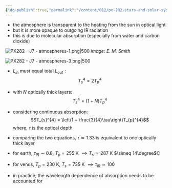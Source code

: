 ```yaml
---
{"dg-publish":true,"permalink":"/content/012/px-282-stars-and-solar-system/term-2-solar-system/j-terrestrial-planets/px-282-j7b-greenhouse-effect/","noteIcon":"1","created":"2025-02-07T16:17:51.426+00:00","updated":"2025-02-07T16:46:04.502+00:00"}
---
```


- the atmosphere is transparent to the heating from the sun in optical light
- but it is more opaque to outgoing IR radiation 
- this is due to molecular absorption (especially from water and carbon dioxide)

![PX282 - J7 - atmospheres-1.png|500](/img/user/pics/PX282%20-%20J7%20-%20atmospheres-1.png)
*image: E. M. Smith*

![PX282 - J7 - atmospheres-3.png|500](/img/user/pics/PX282%20-%20J7%20-%20atmospheres-3.png)

- $L_{in}$ must equal total ${} L_{out}: {}$
$$T_{s}^{4} = 2T_{p}^{4}$$
- with $N$ optically thick layers:
$$T_{s}^{4} = (1+N)T_{p}^{4}$$
- considering continuous absorption:
$$T_{s}^{4} = \left(1 + \frac{3}{4}\tau\right)T_{p}^{4}$$
	where, $\tau$ is the optical depth

- comparing the two equations, $\tau \simeq 1.33$ is equivalent to one optically thick layer

- for earth, $\tau_{IR }\sim 0.8$, $T_{p} = 255$ K $\implies T_{s} \simeq 287$ K $\simeq 14\degree$C
- for venus, $T_{p} = 230$ K, $T_{s} = 735$ K $\implies \tau_{IR }\simeq 100$ 

- in practice, the wavelength dependence of absorption needs to be accounted for
